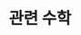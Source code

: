 ---
layout: tag-blog
title: 관련 수학
slug: 관련 수학
category: AI
menu: false
order: 1
# header-img: "/img/aws-logo.png"
---